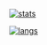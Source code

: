 [![stats](https://github-readme-stats.vercel.app/api?username=OtisGoodman&count_private=true&show_icons=true&theme=flag-india&custom_title=Otis%27s%20Github%20Stats)](https://github-readme-stats.vercel.app/api?username=OtisGoodman&count_private=true&show_icons=true&theme=flag-india&custom_title=Otis%27s%20Github%20Stats)

[![langs](https://github-readme-stats.vercel.app/api/top-langs/?username=OtisGoodman&layout=compact&theme=flag-india)](https://github-readme-stats.vercel.app/api/top-langs/?username=OtisGoodman&layout=compact&theme=flag-india)
